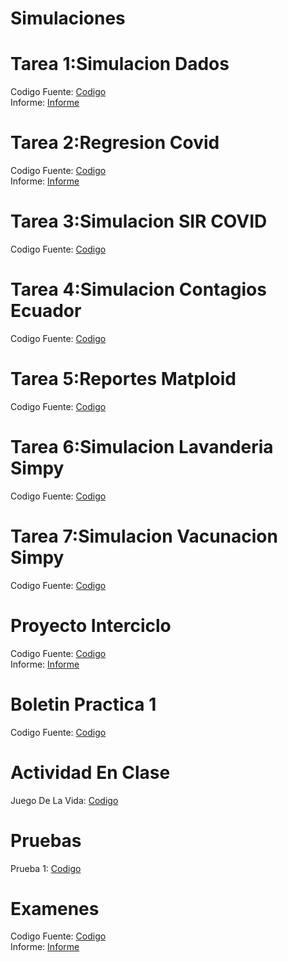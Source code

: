 # Simulaciones
<h1>Tarea 1:Simulacion Dados</h1>
Codigo Fuente: <A HREF="https://github.com/jhtc5898/Simulaciones/blob/main/Dados/Dados.ipynb"> Codigo </A>
<br>
Informe: <A HREF="https://github.com/jhtc5898/Simulaciones/blob/main/Dados/Dados%20Informe.docx"> Informe </A>

<h1>Tarea 2:Regresion Covid</h1>
Codigo Fuente: <A HREF="https://github.com/jhtc5898/Simulaciones/blob/main/Regresion%20Covid/RegresionLineal.ipynb"> Codigo </A>
<br>
Informe: <A HREF="https://github.com/jhtc5898/Simulaciones/blob/main/Regresion%20Covid/Informe_RegresionCovid-convertido.pdf"> Informe </A>


<h1>Tarea 3:Simulacion SIR COVID</h1>
Codigo Fuente: <A HREF="https://github.com/jhtc5898/Simulaciones/blob/main/Simulacion%20Sip/SImulacionSIP.ipynb"> Codigo </A>

<h1>Tarea 4:Simulacion Contagios Ecuador</h1>
Codigo Fuente: <A HREF="https://github.com/jhtc5898/Simulaciones/blob/main/Simulacion%20Sip/SImulacionSIP.ipynb"> Codigo </A>



<h1>Tarea 5:Reportes Matploid</h1>
Codigo Fuente: <A HREF="https://github.com/jhtc5898/Simulaciones/blob/main/Graficos%20Fifa/Graficos.ipynb"> Codigo </A>


<h1>Tarea 6:Simulacion Lavanderia Simpy</h1>
Codigo Fuente: <A HREF="https://github.com/jhtc5898/Simulaciones/blob/main/Introduccion%20a%20simpy/Introduccion-a-Simpy.ipynb"> Codigo </A>


<h1>Tarea 7:Simulacion Vacunacion Simpy</h1>
Codigo Fuente: <A HREF="https://github.com/jhtc5898/Simulaciones/tree/main/Simulacion%20Vacunacion%20Simpy"> Codigo </A>

<h1>Proyecto Interciclo</h1>
Codigo Fuente: <A HREF="https://github.com/jhtc5898/Simulaciones/tree/main/Proyecto%20Final%20Simulacion"> Codigo </A>
<br>
Informe: <A HREF="https://sites.google.com/view/arena-simulacion/p%C3%A1gina-principal"> Informe </A>




<h1>Boletin Practica 1</h1>
Codigo Fuente: <A HREF="https://github.com/jhtc5898/Simulaciones/tree/main/Simulacion%20Calles"> Codigo </A>

<h1>Actividad En Clase</h1>
Juego De La Vida: <A HREF="https://github.com/jhtc5898/Simulaciones/tree/main/Juego%20De%20La%20Vida"> Codigo </A>

<h1>Pruebas</h1>
Prueba 1: <A HREF="https://github.com/jhtc5898/Simulaciones/tree/main/Prueba"> Codigo </A>

<h1>Examenes</h1>
Codigo Fuente: <A HREF="https://github.com/jhtc5898/Simulaciones/blob/main/Dados/Dados.ipynb"> Codigo </A>
<br>
Informe: <A HREF="https://github.com/jhtc5898/Simulaciones/blob/main/Dados/Dados%20Informe.docx"> Informe </A>



